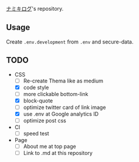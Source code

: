 
[ナミキログ](https://snamiki1212.com)'s repository.

## Usage

Create `.env.development` from `.env` and secure-data.

## TODO

- CSS
  - [ ] Re-create Thema like as medium
  - [x] code style
  - [ ] more clickable bottom-link
  - [x] block-quote
  - [ ] optimize twitter card of link image
  - [x] use .env at Google analytics ID
  - [ ] optimize post css
- CI
  - [ ] speed test
- Page
  - [ ] About me at top page
  - [ ] Link to .md at this repository
